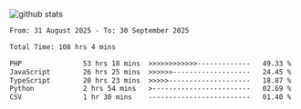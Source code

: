 
![github stats](https://github-readme-stats.vercel.app/api?username=realmahd1&show_icons=true&theme=codeSTACKr&hide_rank=true&count_private=true)

<!--START_SECTION:waka-->

```txt
From: 31 August 2025 - To: 30 September 2025

Total Time: 108 hrs 4 mins

PHP               53 hrs 18 mins  >>>>>>>>>>>>-------------   49.33 %
JavaScript        26 hrs 25 mins  >>>>>>-------------------   24.45 %
TypeScript        20 hrs 23 mins  >>>>>--------------------   18.87 %
Python            2 hrs 54 mins   >------------------------   02.69 %
CSV               1 hr 30 mins    -------------------------   01.40 %
```

<!--END_SECTION:waka-->
